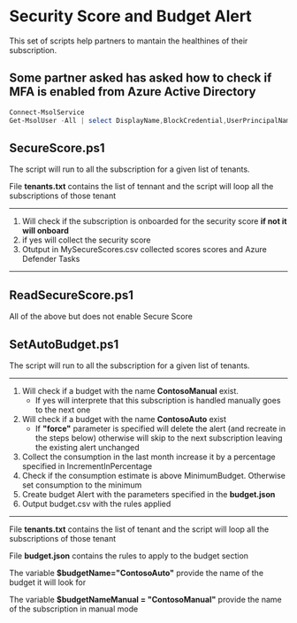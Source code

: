 # Security Score and Budget Alert

This set of scripts help partners to mantain the healthines of their subscription.

## Some partner asked has asked how to check if MFA is enabled from Azure Active Directory

```Powershell
Connect-MsolService  
Get-MsolUser -All | select DisplayName,BlockCredential,UserPrincipalName,@{N="MFA Status"; E={ if( $_.StrongAuthenticationRequirements.State -ne $null){ $_.StrongAuthenticationRequirements.State} else { "Disabled"}}}
```

## SecureScore.ps1

The script will run to all the subscription  for a given list of tenants.

File **tenants.txt** contains the list of tennant and the script will loop all the subscriptions of those tenant
______
1. Will check if the subscription is onboarded for the security score **if not it will onboard**
2. if yes will collect the security score
3. Otutput in MySecureScores.csv collected scores scores and Azure Defender Tasks
______
## ReadSecureScore.ps1

All of the above but does not enable Secure Score

## SetAutoBudget.ps1

The script will run to all the subscription for a given list of tenants.

____
1. Will check if a budget with the name **ContosoManual** exist. 
   - If yes will interprete that this subscription is handled manually goes to the next one
2. Will check if a budget with the name **ContosoAuto** exist
   - If **"force"** parameter is specified will delete the alert (and recreate in the steps below) otherwise will skip to the next subscription leaving the existing alert unchanged
3. Collect the consumption in the last month increase it by a percentage specified in IncrementInPercentage
4. Check if the consumption estimate is above MinimumBudget. Otherwise set consumption to the minimum
5. Create budget Alert with the parameters specified in the **budget.json**
6. Output budget.csv with the rules applied
_____

File **tenants.txt** contains the list of tenant and the script will loop all the subscriptions of those tenant

File **budget.json** contains the rules to apply to the budget section

The variable **$budgetName="ContosoAuto"** provide the name of the budget it will look for

The variable **$budgetNameManual = "ContosoManual"** provide the name of the subscription in manual mode
